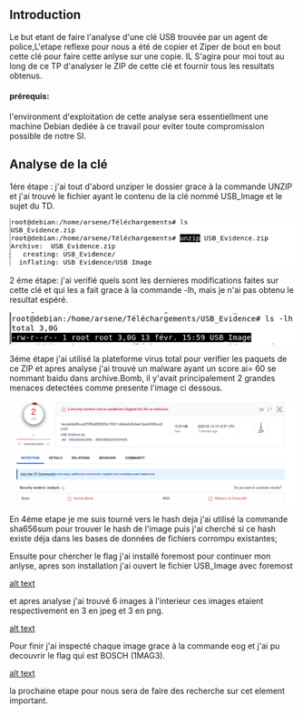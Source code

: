  ## Introduction
Le but etant de faire l'analyse d'une clé USB trouvée par un agent de police,L'etape reflexe pour nous a été de copier et Ziper de bout en bout cette clé pour faire cette anlyse sur une copie. IL S'agira pour moi tout au long de ce TP d'analyser le ZIP de cette clé et fournir tous les resultats obtenus.
 
#### prérequis:
l'environment d'exploitation de cette analyse sera essentiellment une machine Debian dediée à ce travail pour eviter toute compromission possible de notre SI.       

## Analyse de la clé
                                                   
1ére étape : j'ai tout d'abord unziper le dossier grace à la commande UNZIP et j'ai trouvé le fichier ayant le contenu de la clé nommé USB_Image et le sujet du TD.


![alt text](https://github.com/Arsenef-official/FORENSIC_TP_FOTSA_MICHEE/blob/master/TP01/img/unzipp.png "Logo Title Text 1")


2 éme étape: j'ai verifié quels sont les dernieres modifications faites sur cette clé et qui les a fait grace à la commande -lh, mais je n'ai pas obtenu le resultat espéré.

![alt text](https://github.com/Arsenef-official/FORENSIC_TP_FOTSA_MICHEE/blob/master/TP01/img/ls%20-lh.png "Logo Title Text 1")


3éme étape j'ai utilisé la plateforme virus total pour verifier les paquets de ce ZIP et apres analyse j'ai trouvé un malware ayant un score ai= 60 se nommant baidu dans archive.Bomb, il y'avait principalement 2 grandes menaces detectées comme presente l'image ci dessous.

![alt text](https://github.com/Arsenef-official/FORENSIC_TP_FOTSA_MICHEE/blob/master/TP01/img/capture1.png "Logo Title Text 1")

En 4éme etape je me suis tourné vers le hash deja j'ai utilisé la commande sha656sum pour trouver le hash de l'image puis j'ai cherché si ce hash existe déja dans les bases de données de fichiers corrompu existantes;


Ensuite pour chercher le flag j'ai installé foremost pour continuer mon anlyse, apres son installation j'ai ouvert le fichier USB_Image avec foremost 

[alt text](https://github.com/Arsenef-official/FORENSIC_TP_FOTSA_MICHEE/blob/master/TP01/img/foremost.png "Logo Title Text 1")


et apres analyse j'ai trouvé 6 images à l'interieur ces images etaient respectivement en 3 en jpeg et 3 en png.

[alt text](https://github.com/Arsenef-official/FORENSIC_TP_FOTSA_MICHEE/blob/master/TP01/img/Capture%20d'%C3%A9cran_20230214_100557.png "Logo Title Text 1")

Pour finir j'ai inspecté chaque image grace à la commande eog et j'ai pu decouvrir le flag qui est BOSCH (1MAG3).

[alt text]( https://github.com/Arsenef-official/FORENSIC_TP_FOTSA_MICHEE/blob/master/TP01/img/Capture%20d%E2%80%99%C3%A9cran%202023-02-13%20205455.png "Logo Title Text 1")

la prochaine etape pour nous sera de faire des recherche sur cet element important.
